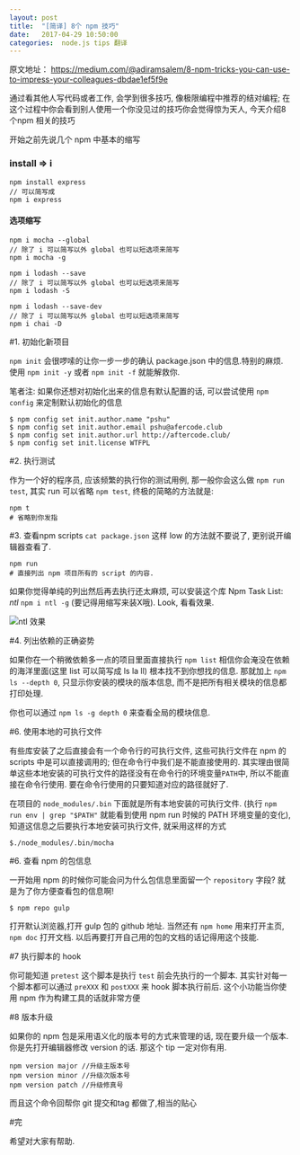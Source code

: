 ```yaml
---
layout: post
title:  "[简译] 8个 npm 技巧"
date:   2017-04-29 10:50:00
categories:  node.js tips 翻译
---
```



原文地址：
<https://medium.com/@adiramsalem/8-npm-tricks-you-can-use-to-impress-your-colleagues-dbdae1ef5f9e>

通过看其他人写代码或者工作, 会学到很多技巧, 像极限编程中推荐的结对编程; 在这个过程中你会看到别人使用一个你没见过的技巧你会觉得惊为天人, 今天介绍8个npm 相关的技巧

开始之前先说几个 npm 中基本的缩写

### install => i

```
npm install express
// 可以简写成
npm i express
```
#### 选项缩写

```
npm i mocha --global
// 除了 i 可以简写以外 global 也可以短选项来简写
npm i mocha -g
```

```
npm i lodash --save
// 除了 i 可以简写以外 global 也可以短选项来简写
npm i lodash -S
```

```
npm i lodash --save-dev
// 除了 i 可以简写以外 global 也可以短选项来简写
npm i chai -D
```

#1. 初始化新项目

`npm init` 会很啰嗦的让你一步一步的确认 package.json 中的信息.特别的麻烦.
使用 `npm init -y` 或者 `npm init -f` 就能解救你.


笔者注: 如果你还想对初始化出来的信息有默认配置的话, 可以尝试使用 `npm config` 来定制默认初始化的信息

```
$ npm config set init.author.name "pshu"
$ npm config set init.author.email pshu@afercode.club
$ npm config set init.author.url http://aftercode.club/
$ npm config set init.license WTFPL
```

#2. 执行测试

作为一个好的程序员, 应该频繁的执行你的测试用例, 那一般你会这么做 `npm run test`, 其实 run 可以省略 `npm test`, 终极的简略的方法就是:

```
npm t
# 省略到你发指
```

#3. 查看npm scripts
`cat package.json` 这样 low 的方法就不要说了, 更别说开编辑器查看了.

```
npm run
# 直接列出 npm 项目所有的 script 的内容.
```

如果你觉得单纯的列出然后再去执行还太麻烦, 可以安装这个库 Npm Task List: *ntl*  `npm i ntl -g` (要记得用缩写来装X哦). Look, 看看效果.

![ntl 效果](http://i.imgur.com/ZjjQ7Vi.gif?1)

#4. 列出依赖的正确姿势

如果你在一个稍微依赖多一点的项目里面直接执行 `npm list` 相信你会淹没在依赖的海洋里面(这里 list 可以简写成 ls la ll) 根本找不到你想找的信息.
那就加上 `npm ls --depth 0`, 只显示你安装的模块的版本信息, 而不是把所有相关模块的信息都打印处理.

你也可以通过 `npm ls -g depth 0` 来查看全局的模块信息.

#6. 使用本地的可执行文件

有些库安装了之后直接会有一个命令行的可执行文件, 这些可执行文件在 npm 的 scripts 中是可以直接调用的; 但在命令行中我们是不能直接使用的. 其实理由很简单这些本地安装的可执行文件的路径没有在命令行的环境变量`PATH`中, 所以不能直接在命令行使用. 要在命令行使用的只要知道对应的路径就好了.

在项目的 `node_modules/.bin` 下面就是所有本地安装的可执行文件. (执行 `npm run env | grep "$PATH"` 就能看到使用 npm run 时候的 PATH 环境变量的变化), 知道这信息之后要执行本地安装可执行文件, 就采用这样的方式

```
$./node_modules/.bin/mocha
```

#6. 查看 npm 的包信息

一开始用 npm 的时候你可能会问为什么包信息里面留一个 `repository` 字段? 就是为了你方便查看包的信息啊!

```
$ npm repo gulp
```
打开默认浏览器,打开 gulp 包的 github 地址.
当然还有 `npm home` 用来打开主页, `npm doc` 打开文档. 以后再要打开自己用的包的文档的话记得用这个技能.

#7 执行脚本的 hook

你可能知道 `pretest` 这个脚本是执行 `test` 前会先执行的一个脚本. 其实针对每一个脚本都可以通过 `preXXX` 和 `postXXX` 来 hook 脚本执行前后. 这个小功能当你使用 npm 作为构建工具的话就非常方便


#8 版本升级

如果你的 npm 包是采用语义化的版本号的方式来管理的话, 现在要升级一个版本. 你是先打开编辑器修改 version 的话. 那这个 tip 一定对你有用.

```
npm version major //升级主版本号
npm version minor //升级次版本号
npm version patch //升级修真号
```

而且这个命令回帮你 git 提交和tag 都做了,相当的贴心

#完


希望对大家有帮助.